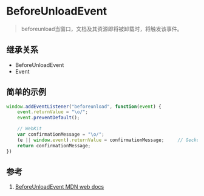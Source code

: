 # BeforeUnloadEvent

>beforeunload当窗口，文档及其资源即将被卸载时，将触发该事件。

## 继承关系

- BeforeUnloadEvent
- Event

## 简单的示例

```ts
window.addEventListener("beforeunload", function(event) {
    event.returnValue = "\o/";
    event.preventDefault();

    // WebKit
    var confirmationMessage = "\o/";
    (e || window.event).returnValue = confirmationMessage;     // Gecko + IE
    return confirmationMessage;        
})
```

## 参考

1. [BeforeUnloadEvent MDN web docs](https://developer.mozilla.org/en-US/docs/Web/API/BeforeUnloadEvent)
